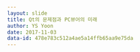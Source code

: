 ```yaml
---
layout: slide
title: Qt의 문제점과 PC뷰어의 미래
author: YS Yoon
date: 2017-11-03
data-id: 478e783c512a4ae5a14ffb65aa9e75da
---
```

